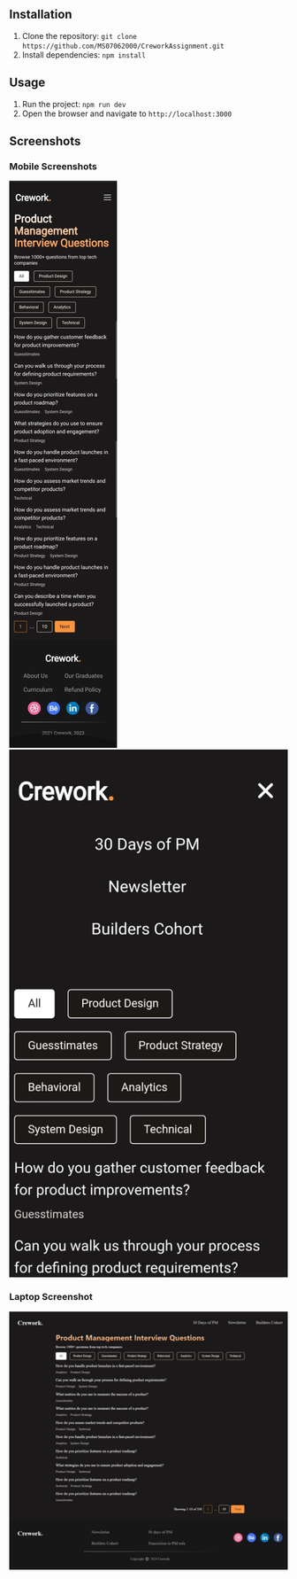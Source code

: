 ## Installation

1. Clone the repository: `git clone 
https://github.com/MS07062000/CreworkAssignment.git`
2. Install dependencies: `npm install`

## Usage

1. Run the project: `npm run dev`
2. Open the browser and navigate to `http://localhost:3000`

## Screenshots

### Mobile Screenshots

![Mobile Screenshot 1](public/screenshots/mobileScreenshot1.jpg)
![Mobile Screenshot 2](public/screenshots/mobileScreenshot2.jpg)

### Laptop Screenshot

![Laptop Screenshot](public/screenshots/laptopScreenshot.jpeg)